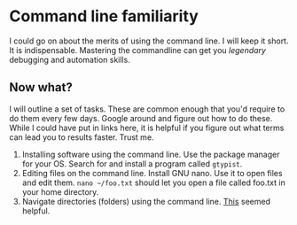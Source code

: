 # Command line familiarity

I could go on about the merits of using the command line. I will keep it short. It is indispensable. Mastering the commandline can get you *legendary* debugging and automation skills.

## Now what?

I will outline a set of tasks. These are common enough that you'd require to do them every few days. Google around and figure out how to do these. While I could have put in links here, it is helpful if you figure out what terms can lead you to results faster. Trust me.

1. Installing software using the command line. Use the package manager for your OS. Search for and install a program called `gtypist`.
1. Editing files on the command line. Install GNU nano. Use it to open files and edit them. `nano ~/foo.txt` should let you open a file called foo.txt in your home directory.
1. Navigate directories (folders) using the command line. [This](http://www.westwind.com/reference/os-x/commandline/navigation.html) seemed helpful.
